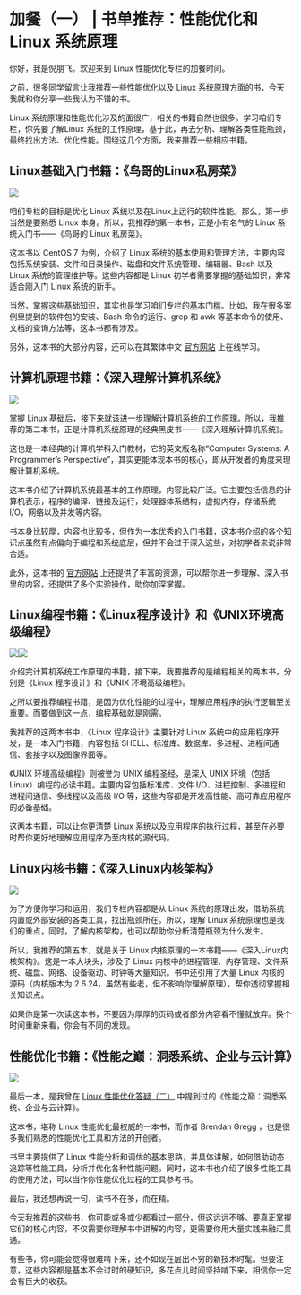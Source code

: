 # 加餐（一） | 书单推荐：性能优化和Linux 系统原理
你好，我是倪朋飞。欢迎来到 Linux 性能优化专栏的加餐时间。

之前，很多同学留言让我推荐一些性能优化以及 Linux 系统原理方面的书，今天我就和你分享一些我认为不错的书。

Linux 系统原理和性能优化涉及的面很广，相关的书籍自然也很多。学习咱们专栏，你先要了解Linux 系统的工作原理，基于此，再去分析、理解各类性能瓶颈，最终找出方法、优化性能。围绕这几个方面，我来推荐一些相应书籍。

## Linux基础入门书籍：《鸟哥的Linux私房菜》

![](images/80829/8e3b114e11f6f5195e176290e4aa6eb4.png)

咱们专栏的目标是优化 Linux 系统以及在Linux上运行的软件性能。那么，第一步当然是要熟悉 Linux 本身。所以，我推荐的第一本书，正是小有名气的 Linux 系统入门书——《鸟哥的 Linux 私房菜》。

这本书以 CentOS 7 为例，介绍了 Linux 系统的基本使用和管理方法，主要内容包括系统安装、文件和目录操作、磁盘和文件系统管理、编辑器、Bash 以及 Linux 系统的管理维护等。这些内容都是 Linux 初学者需要掌握的基础知识，非常适合刚入门 Linux 系统的新手。

当然，掌握这些基础知识，其实也是学习咱们专栏的基本门槛。比如，我在很多案例里提到的软件包的安装、Bash 命令的运行、grep 和 awk 等基本命令的使用、文档的查询方法等，这本书都有涉及。

另外，这本书的大部分内容，还可以在其繁体中文 [官方网站](http://linux.vbird.org/linux_basic/) 上在线学习。

## 计算机原理书籍：《深入理解计算机系统》

![](images/80829/6b0cadb6858c3e00885e829d0910b207.png)

掌握 Linux 基础后，接下来就该进一步理解计算机系统的工作原理。所以，我推荐的第二本书，正是计算机系统原理的经典黑皮书——《深入理解计算机系统》。

这也是一本经典的计算机学科入门教材，它的英文版名称“Computer Systems: A Programmer’s Perspective”，其实更能体现本书的核心，即从开发者的角度来理解计算机系统。

这本书介绍了计算机系统最基本的工作原理，内容比较广泛。它主要包括信息的计算机表示，程序的编译、链接及运行，处理器体系结构，虚拟内存，存储系统 I/O，网络以及并发等内容。

书本身比较厚，内容也比较多，但作为一本优秀的入门书籍，这本书介绍的各个知识点虽然有点偏向于编程和系统底层，但并不会过于深入这些，对初学者来说非常合适。

此外，这本书的 [官方网站](http://csapp.cs.cmu.edu/) 上还提供了丰富的资源，可以帮你进一步理解、深入书里的内容，还提供了多个实验操作，助你加深掌握。

## Linux编程书籍：《Linux程序设计》和《UNIX环境高级编程》

![](images/80829/1fe3cc0a1d0772282be0047dbfd67fe7.png)![](images/80829/86ac9cfbba6a255c3592de13950be190.png)

介绍完计算机系统工作原理的书籍，接下来，我要推荐的是编程相关的两本书，分别是《Linux 程序设计》和《UNIX 环境高级编程》。

之所以要推荐编程书籍，是因为优化性能的过程中，理解应用程序的执行逻辑至关重要。而要做到这一点，编程基础就是刚需。

我推荐的这两本书中，《Linux 程序设计》主要针对 Linux 系统中的应用程序开发，是一本入门书籍，内容包括 SHELL、标准库、数据库、多进程、进程间通信、套接字以及图像界面等。

《UNIX 环境高级编程》则被誉为 UNIX 编程圣经，是深入 UNIX 环境（包括Linux）编程的必读书籍。主要内容包括标准库、文件 I/O、进程控制、多进程和进程间通信、多线程以及高级 I/O 等，这些内容都是开发高性能、高可靠应用程序的必备基础。

这两本书籍，可以让你更清楚 Linux 系统以及应用程序的执行过程，甚至在必要时帮你更好地理解应用程序乃至内核的源代码。

## Linux内核书籍：《深入Linux内核架构》

![](images/80829/e1ed53283b51ed81a96b9c9d2e72d65e.png)

为了方便你学习和运用，我们专栏内容都是从 Linux 系统的原理出发，借助系统内置或外部安装的各类工具，找出瓶颈所在。所以，理解 Linux 系统原理也是我们的重点，同时，了解内核架构，也可以帮助你分析清楚瓶颈为什么发生。

所以，我推荐的第五本，就是关于 Linux 内核原理的一本书籍——《深入Linux内核架构》。这是一本大块头，涉及了 Linux 内核中的进程管理、内存管理、文件系统、磁盘、网络、设备驱动、时钟等大量知识。书中还引用了大量 Linux 内核的源码（内核版本为 2.6.24，虽然有些老，但不影响你理解原理），帮你透彻掌握相关知识点。

如果你是第一次读这本书，不要因为厚厚的页码或者部分内容看不懂就放弃。换个时间重新来看，你会有不同的发现。

## 性能优化书籍：《性能之巅：洞悉系统、企业与云计算》

![](images/80829/5b8392e187c770b796c445ded4819655.png)

最后一本，是我曾在 [Linux 性能优化答疑（二）](https://time.geekbang.org/column/article/73738) 中提到过的《性能之巅：洞悉系统、企业与云计算》。

这本书，堪称 Linux 性能优化最权威的一本书，而作者 Brendan Gregg ，也是很多我们熟悉的性能优化工具和方法的开创者。

书里主要提供了 Linux 性能分析和调优的基本思路，并具体讲解，如何借助动态追踪等性能工具，分析并优化各种性能问题。同时，这本书也介绍了很多性能工具的使用方法，可以当作你性能优化过程的工具参考书。

最后，我还想再说一句，读书不在多，而在精。

今天我推荐的这些书，你可能或多或少都看过一部分，但这远远不够。要真正掌握它们的核心内容，不仅需要你理解书中讲解的内容，更需要你用大量实践来融汇贯通。

有些书，你可能会觉得很难啃下来，还不如现在层出不穷的新技术时髦。但要注意，这些内容都是基本不会过时的硬知识，多花点儿时间坚持啃下来，相信你一定会有巨大的收获。